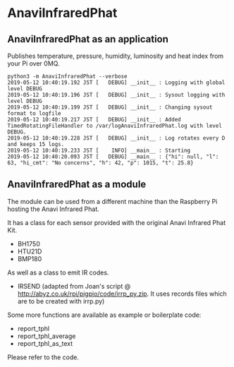 # AnaviInfraredPhat

## AnaviInfraredPhat as an application

Publishes temperature, pressure, humidity, luminosity and heat index from your Pi over 0MQ.

```
python3 -m AnaviInfraredPhat --verbose
2019-05-12 10:40:19.192 JST [   DEBUG] __init__ : Logging with global level DEBUG
2019-05-12 10:40:19.196 JST [   DEBUG] __init__ : Sysout logging with level DEBUG
2019-05-12 10:40:19.199 JST [   DEBUG] __init__ : Changing sysout format to logfile
2019-05-12 10:40:19.217 JST [   DEBUG] __init__ : Added TimedRotatingFileHandler to /var/logAnaviInfraredPhat.log with level DEBUG.
2019-05-12 10:40:19.228 JST [   DEBUG] __init__ : Log rotates every D and keeps 15 logs.
2019-05-12 10:40:19.233 JST [    INFO] __main__ : Starting
2019-05-12 10:40:20.093 JST [   DEBUG] __main__ : {"hi": null, "l": 63, "hi_cmt": "No concerns", "h": 42, "p": 1015, "t": 25.8}
```

## AnaviInfraredPhat as a module

The module can be used from a different machine than the Raspberry Pi hosting the Anavi Infrared Phat.

It has a class for each sensor provided with the original Anavi Infrared Phat Kit.

* BH1750
* HTU21D
* BMP180

As well as a class to emit IR codes.

* IRSEND (adapted from Joan's script @ http://abyz.co.uk/rpi/pigpio/code/irrp_py.zip. It uses records files which are to be created with irrp.py)

Some more functions are available as example or boilerplate code:

* report_tphl
* report_tphl_average
* report_tphl_as_text

Please refer to the code.